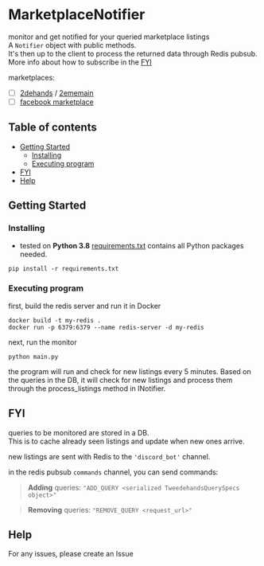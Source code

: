 # MarketplaceNotifier

monitor and get notified for your queried marketplace listings  
A `Notifier` object with public methods.  
It's then up to the client to process the returned data through Redis pubsub.  
More info about how to subscribe in the [FYI](#fyi)

marketplaces:

- [ ] [2dehands](https://www.2dehands.be) / [2ememain](https://www.2ememain.be)
- [ ] [facebook marketplace](https://www.facebook.com/marketplace)

## Table of contents

* [Getting Started](#getting-started)
    + [Installing](#installing)
    + [Executing program](#executing-program)
* [FYI](#fyi)
* [Help](#help)

## Getting Started

### Installing

* tested on **Python 3.8**
  [requirements.txt](requirements.txt) contains all Python packages needed.

```shell
pip install -r requirements.txt
```

### Executing program

first, build the redis server and run it in Docker

```shell
docker build -t my-redis .
docker run -p 6379:6379 --name redis-server -d my-redis
```

next, run the monitor

```shell
python main.py
```

the program will run and check for new listings every 5 minutes.
Based on the queries in the DB, it will check for new listings and process them through the process_listings method in
INotifier.

## FYI

queries to be monitored are stored in a DB.  
This is to cache already seen listings and update when new ones arrive.

new listings are sent with Redis to the `'discord_bot'` channel.

in the redis pubsub `commands` channel, you can send commands:
> **Adding** queries:
`"ADD_QUERY <serialized TweedehandsQuerySpecs object>"`

> **Removing** queries:
`"REMOVE_QUERY <request_url>"`

## Help

For any issues, please create an Issue


